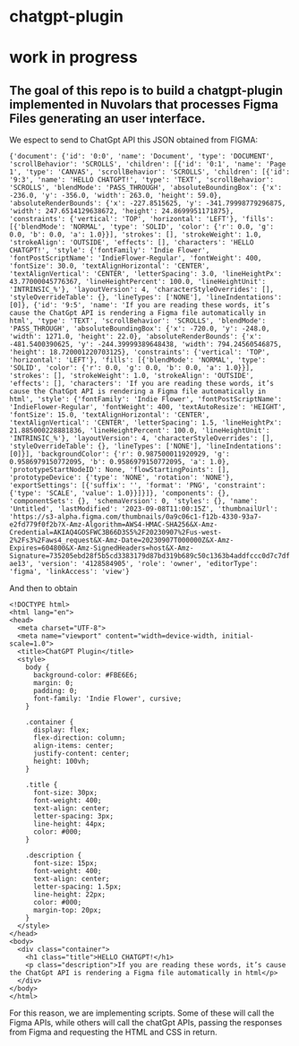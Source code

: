 # chatgpt-plugin

# work in progress

## The goal of this repo is to build a chatgpt-plugin implemented in Nuvolars that processes Figma Files generating an user interface. 

We espect to send to ChatGpt API this JSON obtained from FIGMA:

```{'document': {'id': '0:0', 'name': 'Document', 'type': 'DOCUMENT', 'scrollBehavior': 'SCROLLS', 'children': [{'id': '0:1', 'name': 'Page 1', 'type': 'CANVAS', 'scrollBehavior': 'SCROLLS', 'children': [{'id': '9:3', 'name': 'HELLO CHATGPT!', 'type': 'TEXT', 'scrollBehavior': 'SCROLLS', 'blendMode': 'PASS_THROUGH', 'absoluteBoundingBox': {'x': -236.0, 'y': -356.0, 'width': 263.0, 'height': 59.0}, 'absoluteRenderBounds': {'x': -227.8515625, 'y': -341.79998779296875, 'width': 247.6514129638672, 'height': 24.8699951171875}, 'constraints': {'vertical': 'TOP', 'horizontal': 'LEFT'}, 'fills': [{'blendMode': 'NORMAL', 'type': 'SOLID', 'color': {'r': 0.0, 'g': 0.0, 'b': 0.0, 'a': 1.0}}], 'strokes': [], 'strokeWeight': 1.0, 'strokeAlign': 'OUTSIDE', 'effects': [], 'characters': 'HELLO CHATGPT!', 'style': {'fontFamily': 'Indie Flower', 'fontPostScriptName': 'IndieFlower-Regular', 'fontWeight': 400, 'fontSize': 30.0, 'textAlignHorizontal': 'CENTER', 'textAlignVertical': 'CENTER', 'letterSpacing': 3.0, 'lineHeightPx': 43.77000045776367, 'lineHeightPercent': 100.0, 'lineHeightUnit': 'INTRINSIC_%'}, 'layoutVersion': 4, 'characterStyleOverrides': [], 'styleOverrideTable': {}, 'lineTypes': ['NONE'], 'lineIndentations': [0]}, {'id': '9:5', 'name': 'If you are reading these words, it’s cause the ChatGpt API is rendering a Figma file automatically in html', 'type': 'TEXT', 'scrollBehavior': 'SCROLLS', 'blendMode': 'PASS_THROUGH', 'absoluteBoundingBox': {'x': -720.0, 'y': -248.0, 'width': 1271.0, 'height': 22.0}, 'absoluteRenderBounds': {'x': -481.5400390625, 'y': -244.39999389648438, 'width': 794.24560546875, 'height': 18.720001220703125}, 'constraints': {'vertical': 'TOP', 'horizontal': 'LEFT'}, 'fills': [{'blendMode': 'NORMAL', 'type': 'SOLID', 'color': {'r': 0.0, 'g': 0.0, 'b': 0.0, 'a': 1.0}}], 'strokes': [], 'strokeWeight': 1.0, 'strokeAlign': 'OUTSIDE', 'effects': [], 'characters': 'If you are reading these words, it’s cause the ChatGpt API is rendering a Figma file automatically in html', 'style': {'fontFamily': 'Indie Flower', 'fontPostScriptName': 'IndieFlower-Regular', 'fontWeight': 400, 'textAutoResize': 'HEIGHT', 'fontSize': 15.0, 'textAlignHorizontal': 'CENTER', 'textAlignVertical': 'CENTER', 'letterSpacing': 1.5, 'lineHeightPx': 21.885000228881836, 'lineHeightPercent': 100.0, 'lineHeightUnit': 'INTRINSIC_%'}, 'layoutVersion': 4, 'characterStyleOverrides': [], 'styleOverrideTable': {}, 'lineTypes': ['NONE'], 'lineIndentations': [0]}], 'backgroundColor': {'r': 0.987500011920929, 'g': 0.9586979150772095, 'b': 0.9586979150772095, 'a': 1.0}, 'prototypeStartNodeID': None, 'flowStartingPoints': [], 'prototypeDevice': {'type': 'NONE', 'rotation': 'NONE'}, 'exportSettings': [{'suffix': '', 'format': 'PNG', 'constraint': {'type': 'SCALE', 'value': 1.0}}]}]}, 'components': {}, 'componentSets': {}, 'schemaVersion': 0, 'styles': {}, 'name': 'Untitled', 'lastModified': '2023-09-08T11:00:15Z', 'thumbnailUrl': 'https://s3-alpha.figma.com/thumbnails/0a9c06c1-f12b-4330-93a7-e2fd779f0f2b?X-Amz-Algorithm=AWS4-HMAC-SHA256&X-Amz-Credential=AKIAQ4GOSFWC3B66D3S5%2F20230907%2Fus-west-2%2Fs3%2Faws4_request&X-Amz-Date=20230907T000000Z&X-Amz-Expires=604800&X-Amz-SignedHeaders=host&X-Amz-Signature=735205ebd28f5b5cd3383179d87bd319b689c50c1363b4addfccc0d7c7dfae13', 'version': '4128584905', 'role': 'owner', 'editorType': 'figma', 'linkAccess': 'view'} ```

And then to obtain
```
<!DOCTYPE html>
<html lang="en">
<head>
  <meta charset="UTF-8">
  <meta name="viewport" content="width=device-width, initial-scale=1.0">
  <title>ChatGPT Plugin</title>
  <style>
    body {
      background-color: #FBE6E6;
      margin: 0;
      padding: 0;
      font-family: 'Indie Flower', cursive;
    }

    .container {
      display: flex;
      flex-direction: column;
      align-items: center;
      justify-content: center;
      height: 100vh;
    }

    .title {
      font-size: 30px;
      font-weight: 400;
      text-align: center;
      letter-spacing: 3px;
      line-height: 44px;
      color: #000;
    }

    .description {
      font-size: 15px;
      font-weight: 400;
      text-align: center;
      letter-spacing: 1.5px;
      line-height: 22px;
      color: #000;
      margin-top: 20px;
    }
  </style>
</head>
<body>
  <div class="container">
    <h1 class="title">HELLO CHATGPT!</h1>
    <p class="description">If you are reading these words, it’s cause the ChatGpt API is rendering a Figma file automatically in html</p>
  </div>
</body>
</html>
```
For this reason, we are implementing scripts. Some of these will call the Figma APIs, while others will call the chatGpt APIs, passing the responses from Figma and requesting the HTML and CSS in return.
